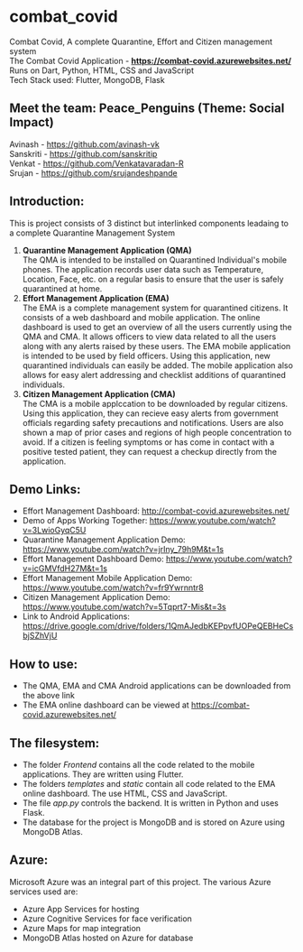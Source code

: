 # combat_covid
Combat Covid, A complete Quarantine, Effort and Citizen management system  
The Combat Covid Application - **https://combat-covid.azurewebsites.net/**     
Runs on Dart, Python, HTML, CSS and JavaScript  
Tech Stack used: Flutter, MongoDB, Flask

## Meet the team: Peace_Penguins (Theme: Social Impact)
Avinash - https://github.com/avinash-vk  
Sanskriti - https://github.com/sanskritip  
Venkat - https://github.com/Venkatavaradan-R  
Srujan - https://github.com/srujandeshpande  

## Introduction:
This is project consists of 3 distinct but interlinked components leadaing to a complete Quarantine Management System  
1. **Quarantine Management Application (QMA)**  
The QMA is intended to be installed on Quarantined Individual's mobile phones. The application records user data such as Temperature, Location, Face, etc. on a regular basis to ensure that the user is safely quarantined at home. 
2. **Effort Management Application (EMA)**  
The EMA is a complete management system for quarantined citizens. It consists of a web dashboard and mobile application.
The online dashboard is used to get an overview of all the users currently using the QMA and CMA.
It allows officers to view data related to all the users along with any alerts raised by these users.
The EMA mobile application is intended to be used by field officers. Using this application, new quarantined individuals can easily be added.
The mobile application also allows for easy alert addressing and checklist additions of quarantined individuals. 
3. **Citizen Management Application (CMA)**  
The CMA is a mobile applccation to be downloaded by regular citizens. Using this application, they can recieve easy alerts from government officials regarding
safety precautions and notifications. Users are also shown a map of prior cases and regions of high people concentration to avoid.
If a citizen is feeling symptoms or has come in contact with a positive tested patient, they can request a checkup directly from the application.  

## Demo Links:  
* Effort Management Dashboard: http://combat-covid.azurewebsites.net/  
* Demo of Apps Working Together: https://www.youtube.com/watch?v=3LwioGyqC5U  
* Quarantine Management Application Demo: https://www.youtube.com/watch?v=jrIny_79h9M&t=1s  
* Effort Management Dashboard Demo: https://www.youtube.com/watch?v=icGMVfdH27M&t=1s  
* Effort Management Mobile Application Demo: https://www.youtube.com/watch?v=fr9Ywrnntr8  
* Citizen Management Application Demo: https://www.youtube.com/watch?v=5Tqprt7-Mis&t=3s  
* Link to Android Applications: https://drive.google.com/drive/folders/1QmAJedbKEPpvfUOPeQEBHeCsbjSZhVjU  

## How to use:
* The QMA, EMA and CMA Android applications can be downloaded from the above link  
* The EMA online dashboard can be viewed at https://combat-covid.azurewebsites.net/ 

## The filesystem:
* The folder *Frontend* contains all the code related to the mobile applications. They are written using Flutter.  
* The folders *templates* and *static* contain all code related to the EMA online dashboard.  The use HTML, CSS and JavaScript.  
* The file *app.py* controls the backend. It is written in Python and uses Flask.  
* The database for the project is MongoDB and is stored on Azure using MongoDB Atlas.  

## Azure:
Microsoft Azure was an integral part of this project. The various Azure services used are:  
* Azure App Services for hosting
* Azure Cognitive Services for face verification
* Azure Maps for map integration
* MongoDB Atlas hosted on Azure for database
